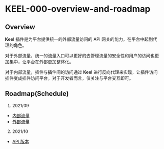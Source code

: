 # KEEL-000-overview-and-roadmap

## Overview
**Keel** 插件是为平台提供统一的外部流量访问的 API 网关的能力，在平台中起到代理的角色。

对于外部流量，统一的流量入口可以更好的去管理流量的安全性和用户的访问也更加集中，让平台在外部更加整体化。

对于内部流量，插件与插件间的访问通过 **Keel** 进行反向代理来实现，让插件访问插件变成插件访问平台。对于开发者而言，仅关注与平台交互即可。

## Roadmap(Schedule)
1. 2021/09
* [内部流量](./KEEL-001-internal-flow.md)
* [外部流量](./KEEL-002-external-flow.md)
2. 2021/10
* [API 版本](./KEEL-003-api-version.md)